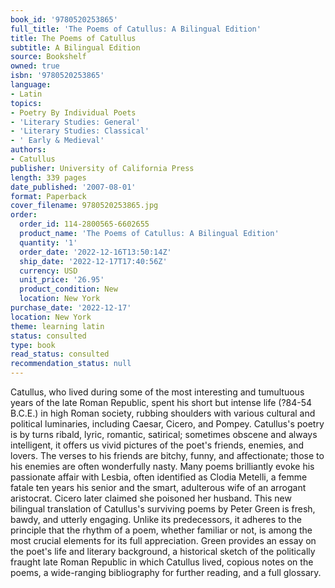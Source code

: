 ```yaml
---
book_id: '9780520253865'
full_title: 'The Poems of Catullus: A Bilingual Edition'
title: The Poems of Catullus
subtitle: A Bilingual Edition
source: Bookshelf
owned: true
isbn: '9780520253865'
language:
- Latin
topics:
- Poetry By Individual Poets
- 'Literary Studies: General'
- 'Literary Studies: Classical'
- ' Early & Medieval'
authors:
- Catullus
publisher: University of California Press
length: 339 pages
date_published: '2007-08-01'
format: Paperback
cover_filename: 9780520253865.jpg
order:
  order_id: 114-2800565-6602655
  product_name: 'The Poems of Catullus: A Bilingual Edition'
  quantity: '1'
  order_date: '2022-12-16T13:50:14Z'
  ship_date: '2022-12-17T17:40:56Z'
  currency: USD
  unit_price: '26.95'
  product_condition: New
  location: New York
purchase_date: '2022-12-17'
location: New York
theme: learning latin
status: consulted
type: book
read_status: consulted
recommendation_status: null
---
```

Catullus, who lived during some of the most interesting and tumultuous years of the late Roman Republic, spent his short but intense life (?84-54 B.C.E.) in high Roman society, rubbing shoulders with various cultural and political luminaries, including Caesar, Cicero, and Pompey. Catullus's poetry is by turns ribald, lyric, romantic, satirical; sometimes obscene and always intelligent, it offers us vivid pictures of the poet's friends, enemies, and lovers. The verses to his friends are bitchy, funny, and affectionate; those to his enemies are often wonderfully nasty. Many poems brilliantly evoke his passionate affair with Lesbia, often identified as Clodia Metelli, a femme fatale ten years his senior and the smart, adulterous wife of an arrogant aristocrat. Cicero later claimed she poisoned her husband.
This new bilingual translation of Catullus's surviving poems by Peter Green is fresh, bawdy, and utterly engaging. Unlike its predecessors, it adheres to the principle that the rhythm of a poem, whether familiar or not, is among the most crucial elements for its full appreciation. Green provides an essay on the poet's life and literary background, a historical sketch of the politically fraught late Roman Republic in which Catullus lived, copious notes on the poems, a wide-ranging bibliography for further reading, and a full glossary.
